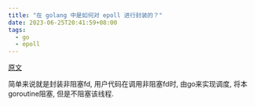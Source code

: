 ```yaml
---
title: "在 golang 中是如何对 epoll 进行封装的？"
date: 2023-06-25T20:41:59+08:00
tags:
  - go
  - epoll
---
```


[原文](https://mp.weixin.qq.com/s?src=11&timestamp=1687695474&ver=4612&signature=vgBnMEPklFiisTC8lihEgTPiLAz42pRv7GCGt092qPsL8BXQBq6luq7PMN6QzUxLpEFVSW0aHQS7Flg9Xtk4eaRvKqKR8c0ynJj2lgorXdhUN6*DZqbk36e1GmJAAlLK&new=1)

简单来说就是封装非阻塞fd, 用户代码在调用非阻塞fd时, 由go来实现调度, 将本goroutine阻塞, 但是不阻塞该线程.
